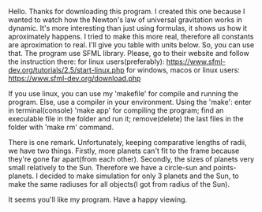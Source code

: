 Hello. Thanks for downloading this program.
I created this one because I wanted to watch how the Newton's law of universal gravitation works in dynamic. It's more interesting than just using formulas, it shows us how it aproximately happens.
I tried to make this more real, therefore all constants are aproximation to real. I'll give you table with units below.
So, you can use that. The program use SFML library. Please, go to their website and follow the instruction there:
for linux users(preferably): https://www.sfml-dev.org/tutorials/2.5/start-linux.php
for windows, macos or linux users: https://www.sfml-dev.org/download.php

If you use linux, you can use my 'makefile' for compile and running the program. Else, use a compiler in your environment.
Using the 'make': 
enter in terminal(console) 'make app' for compiling the program;
find an execulable file in the folder and run it;
remove(delete) the last files in the folder with 'make rm' command.

There is one remark. Unfortunately, keeping comparative lengths of radii, we have two things.
Firstly, more planets can't fit to the frame because they're gone far apart(from each other).
Secondly, the sizes of planets very small relatively to the Sun. Therefore we have a circle-sun and points-planets.
I decided to make simulation for only 3 planets and the Sun, to make the same radiuses for all objects(I got from radius of the Sun).

It seems you'll like my program. Have a happy viewing.
